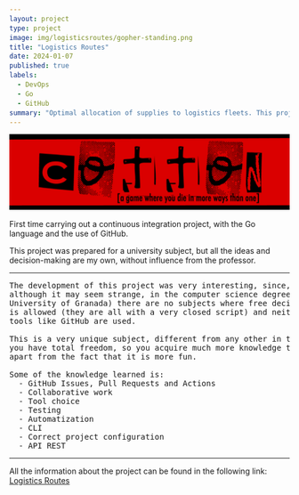 ```yaml
---
layout: project
type: project
image: img/logisticsroutes/gopher-standing.png
title: "Logistics Routes"
date: 2024-01-07
published: true
labels:
  - DevOps
  - Go
  - GitHub
summary: "Optimal allocation of supplies to logistics fleets. This project is a free idea for the Virtual Infrastructure subject at UGR"
---
```


<img class="img-fluid" src="../img/cotton/cotton-header.png">

First time carrying out a continuous integration project, with the Go language and the use of GitHub.

This project was prepared for a university subject, but all the ideas and decision-making are my own, without influence from the professor.

<hr>

<pre>
The development of this project was very interesting, since, 
although it may seem strange, in the computer science degree (at the 
University of Granada) there are no subjects where free decision-making 
is allowed (they are all with a very closed script) and neither
tools like GitHub are used.

This is a very unique subject, different from any other in the degree, where 
you have total freedom, so you acquire much more knowledge than in any other, 
apart from the fact that it is more fun.

Some of the knowledge learned is:
  - GitHub Issues, Pull Requests and Actions
  - Collaborative work
  - Tool choice
  - Testing
  - Automatization
  - CLI
  - Correct project configuration
  - API REST
</pre>

<hr>

All the information about the project can be found in the following link: <a href="https://github.com/danieeeld2/LogisticsRoutes"><i class="large github icon "></i>Logistics Routes</a>
